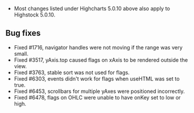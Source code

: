 - Most changes listed under Highcharts 5.0.10 above also apply to Highstock 5.0.10.
## Bug fixes 
- Fixed #1716, navigator handles were not moving if the range was very small.
- Fixed #3517, yAxis.top caused flags on xAxis to be rendered outside the view.
- Fixed #3763, stable sort was not used for flags.
- Fixed #6303, events didn't work for flags when useHTML was set to true.
- Fixed #6453, scrollbars for multiple yAxes were positioned incorrectly.
- Fixed #6478, flags on OHLC were unable to have onKey set to low or high.